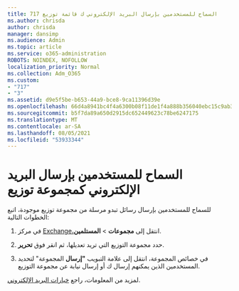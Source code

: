 ```yaml
---
title: 717 السماح للمستخدمين بإرسال البريد الإلكتروني ك قائمة توزيع
ms.author: chrisda
author: chrisda
manager: dansimp
ms.audience: Admin
ms.topic: article
ms.service: o365-administration
ROBOTS: NOINDEX, NOFOLLOW
localization_priority: Normal
ms.collection: Adm_O365
ms.custom:
- "717"
- "3"
ms.assetid: d9e5f5be-b653-44a9-bce8-9ca11396d39e
ms.openlocfilehash: 66d4a8941bc4f4a6300b08f11de1f4a888b356040ebc15c9ab37677d19da82c4
ms.sourcegitcommit: b5f7da89a650d2915dc652449623c78be6247175
ms.translationtype: MT
ms.contentlocale: ar-SA
ms.lasthandoff: 08/05/2021
ms.locfileid: "53933344"
---
```

# <a name="allow-users-to-send-email-as-a-distribution-group"></a>السماح للمستخدمين بإرسال البريد الإلكتروني كمجموعة توزيع

للسماح للمستخدمين بإرسال رسائل تبدو مرسلة من مجموعة توزيع موجودة، اتبع الخطوات التالية:

1. في مركز [Exchange،](https://outlook.office365.com/ecp/)انتقل إلى **مجموعات** \> **المستلمين**.

2. حدد مجموعة التوزيع التي تريد تعديلها، ثم انقر فوق **تحرير**.

3. في خصائص المجموعة، انتقل إلى علامة التبويب **"إرسال** المجموعة" لتحديد المستخدمين الذين يمكنهم إرسال ك أو إرسال نيابة عن مجموعة التوزيع.

لمزيد من المعلومات، راجع [خيارات البريد الإلكتروني](https://technet.microsoft.com/library/bb124513.aspx#groupdelegation).

